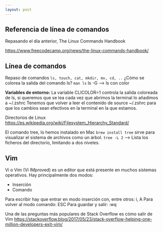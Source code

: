 ```yaml
---
layout: post
---
```


## Referencia de línea de comandos
Repasando el día anterior,  The Linux Commands Handbook 

<https://www.freecodecamp.org/news/the-linux-commands-handbook/>

## Línea de comandos
Repaso de comandos `ls, touch, cat, mkdir, mv, cd, ..`
¿Cómo se colorea la salida del comando ls? `man ls`
ls -G –> ls con color

**Variables de entorno:**
La variable CLICOLOR=1 controla la salida coloreada de ls, si queremos que se lea cada vez que abrimos la terminal lo añadimos a ~/.zshrc
Tenemos que volver a leer el contenido de source ~/.zshrc para que los cambios sean efectivos en la terminal en la que estamos.

Directorios de Linux <https://es.wikipedia.org/wiki/Filesystem_Hierarchy_Standard/>

El comando tree, lo hemos instalado en Mac `brew install tree` sirve para visualizar el sistema de archivos como un árbol.
`tree -L 2` –> Lista los ficheros del directorio, limitando a dos niveles.

## Vim
Vi o Vim (Vi IMproved) es un editor que está presente en muchos sistemas operativos. Hay principalmente dos modos: 
  - Inserción
  - Comando

Para escribir hay que entrar en modo inserción con, entre otros: i, A
Para volver al modo comando: ESC
Para guardar y salir: :wq

Una de las preguntas más populares de Stack Overflow es cómo salir de Vim
<https://stackoverflow.blog/2017/05/23/stack-overflow-helping-one-million-developers-exit-vim/>
